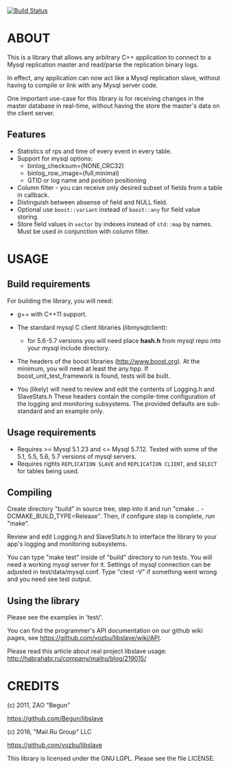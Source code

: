 [![Build Status](https://travis-ci.org/tarantool/libslave.svg?branch=master)](https://travis-ci.org/tarantool/libslave)

ABOUT
===================================================================

This is a library that allows any arbitrary C++ application to connect
to a Mysql replication master and read/parse the replication binary
logs.

In effect, any application can now act like a Mysql replication slave,
without having to compile or link with any Mysql server code.

One important use-case for this library is for receiving changes in
the master database in real-time, without having the store the
master's data on the client server.

Features
-------------------------------------------------------------------
* Statistics of rps and time of every event in every table.
* Support for mysql options:
  * binlog_checksum=(NONE,CRC32)
  * binlog_row_image=(full,minimal)
  * GTID or log name and position positioning
* Column filter - you can receive only desired subset of fields from
a table in callback.
* Distinguish between absense of field and NULL field.
* Optional use `boost::variant` instead of `boost::any` for field
value storing.
* Store field values in `vector` by indexes instead of `std::map`
by names. Must be used in conjunction with column filter.

USAGE
===================================================================

Build requirements
-------------------------------------------------------------------

For building the library, you will need:

 * g++ with C++11 support.

 * The standard mysql C client libraries (libmysqlclient):
   * for 5.6-5.7 versions you will need place **hash.h** from mysql repo
     into your mysql include directory.

 * The headers of the boost libraries (http://www.boost.org).
   At the minimum, you will need at least the any.hpp.
   If boost_unit_test_framework is found, tests will be built.

 * You (likely) will need to review and edit the contents of Logging.h
   and SlaveStats.h
   These headers contain the compile-time configuration of the logging
   and monitoring subsystems.
   The provided defaults are sub-standard and an example only.

Usage requirements
-------------------------------------------------------------------
 * Requires >= Mysql 5.1.23 and <= Mysql 5.7.12. Tested with some of the 5.1, 5.5, 5.6, 5.7
   versions of mysql servers.
 * Requires rights `REPLICATION SLAVE` and `REPLICATION CLIENT`, and `SELECT` for tables being used.

Compiling
-------------------------------------------------------------------

Create directory "build" in source tree, step into it and run
"cmake .. -DCMAKE_BUILD_TYPE=Release".
Then, if configure step is complete, run "make".

Review and edit Logging.h and SlaveStats.h to interface the library to
your app's logging and monitoring subsystems.

You can type "make test" inside of "build" directory to run tests. You
will need a working mysql server for it. Settings of mysql connection
can be adjusted in test/data/mysql.conf. Type "ctest -V" if something
went wrong and you need see test output.

Using the library
-------------------------------------------------------------------

Please see the examples in 'test/'.

You can find the programmer's API documentation on our github wiki
pages, see https://github.com/vozbu/libslave/wiki/API.

Please read this article about real project libslave usage: http://habrahabr.ru/company/mailru/blog/219015/


CREDITS
===================================================================

(c) 2011, ZAO "Begun"

https://github.com/Begun/libslave

(c) 2016, "Mail.Ru Group" LLC

https://github.com/vozbu/libslave

This library is licensed under the GNU LGPL. Please see the file LICENSE.
